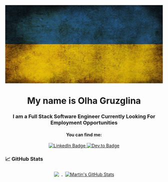 <img align="center" src = "flag.jpeg" alt = "Ukrainian flag" height = '250px' width = 100%/>

<!-- ## Hi there 👋 -->

<h1 align="center">My name is Olha Gruzglina</h1>
<h3 align="center">I am a Full Stack Software Engineer Currently Looking For Employment Opportunities</h3>

<h4 align="center">You can find me:</h3>
<div align='center'>
  <a href="https://www.linkedin.com/in/olha-gruzglina-a4403b53/">
    <img src="https://img.shields.io/badge/LinkedIn-blue?style=for-the-badge&logo=linkedin&logoColor=white" alt="LinkedIn Badge"/>
  </a>
  <a href="https://dev.to/ogruzglina">
    <img src="https://img.shields.io/badge/Dev.to-black?logo=dev.to&logoColor=white&style=for-the-badge" alt="Dev.to Badge"/>
  </a>
</div>


### &#x1f4c8; GitHub Stats
<div align='center'>
  <a href="https://github.com/ogruzglina">
    <img align="center" style="margin:0.5rem" src="https://github-readme-stats.vercel.app/api/top-langs/?username=ogruzglina&title_color=ffffff&text_color=c9cacc&icon_color=4AB197&bg_color=1A2B34" />
  </a>

  <a href="https://github.com/ogruzglina">
    <img align="center" style="margin:0.5rem" src="https://github-readme-stats.vercel.app/api?username=ogruzglina&show_icons=true&line_height=27&count_private=true&title_color=ffffff&text_color=c9cacc&icon_color=4AB097&bg_color=1A2B34" alt="Martin's GitHub Stats" />
  </a>
</div>
